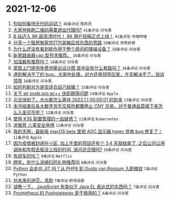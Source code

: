 # 2021-12-06

1. [你如何看待无代码运动？](https://www.v2ex.com/t/820257) `49条评论` `程序员`
1. [大家地铁刷二维码需要退出代理吗?](https://www.v2ex.com/t/820249) `41条评论` `问与答`
1. [B 站迈入 8K 超高清时代！ 8K 用户投稿正式上线！](https://www.v2ex.com/t/820279) `41条评论` `哔哩哔哩`
1. [分享一个租房搬家完打包装箱后找东西的思路](https://www.v2ex.com/t/820276) `19条评论` `奇思妙想`
1. [为什么还没有看到能作用于整个房间的降噪设备？](https://www.v2ex.com/t/820252) `18条评论` `问与答`
1. [新家路由器+ap 型号求推荐。](https://www.v2ex.com/t/820272) `16条评论` `问与答`
1. [加湿器有推荐吗？](https://www.v2ex.com/t/820263) `16条评论` `问与答`
1. [家居上门提供免费测量出设计图 其中会有什么套路吗？](https://www.v2ex.com/t/820262) `16条评论` `问与答`
1. [遇到解决不了的 bug，大家咋处理，对方还用领导压我，今天解决不了，投诉领导](https://www.v2ex.com/t/820253) `16条评论` `问与答`
1. [如何判断对方是否适合自己结婚？](https://www.v2ex.com/t/820273) `15条评论` `问与答`
1. [关于 air pods pro ac++ 快到期得问题](https://www.v2ex.com/t/820282) `14条评论` `Apple`
1. [元旦快到了，大伙都怎么等待 2022.1.1 00:00:01 的到来](https://www.v2ex.com/t/820259) `13条评论` `问与答`
1. [本月结束后各大数字货币交易所都要停止 CNY 交易，对于普通韭菜接下来怎么入金买币呢？](https://www.v2ex.com/t/820288) `12条评论` `问与答`
1. [使用 K3S 配置管理的一些疑惑？](https://www.v2ex.com/t/820267) `11条评论` `Kubernetes`
1. [求推荐 儿童安全座椅](https://www.v2ex.com/t/820260) `11条评论` `问与答`
1. [我的天啊，最新版 macOS beta 里把 AOC 显示器 typec 供电 bug 修复了！](https://www.v2ex.com/t/820247) `11条评论` `Apple`
1. [因为疫情被封闭在小区, 加上手里的项目还有个 3,4 天就结束了, 之后公司让用调休和年假去抵没上班的时间, 请问这合理吗?](https://www.v2ex.com/t/820268) `10条评论` `问与答`
1. [有组车的吗？](https://www.v2ex.com/t/820254) `9条评论` `Netflix`
1. [跨年，有什么送媳妇的礼物推荐吗](https://www.v2ex.com/t/820269) `8条评论` `问与答`
1. [Python 会走向 JIT 吗？从 PHP8 到 Guido van Rossum 入职微软](https://www.v2ex.com/t/820299) `7条评论` `Python`
1. [对未来的迷茫，求助](https://www.v2ex.com/t/820298) `7条评论` `职场话题`
1. [请教一下， JavaScript 有类似于 Java EL 表达式的东西吗？](https://www.v2ex.com/t/820275) `7条评论` `问与答`
1. [Prometheus 的 Pushgateway 是干嘛用的？](https://www.v2ex.com/t/820277) `6条评论` `问与答`

